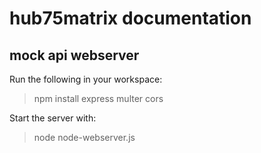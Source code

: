 # hub75matrix documentation

## mock api webserver

Run the following in your workspace:
>npm install express multer cors

Start the server with: 
>node node-webserver.js
